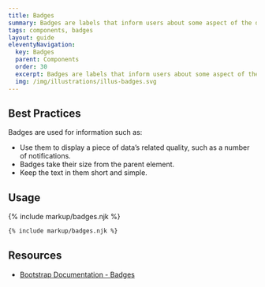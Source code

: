 ```yaml
---
title: Badges
summary: Badges are labels that inform users about some aspect of the data, such as the count of related items.
tags: components, badges
layout: guide
eleventyNavigation:
  key: Badges
  parent: Components
  order: 30
  excerpt: Badges are labels that inform users about some aspect of the data, such as the count of related items.
  img: /img/illustrations/illus-badges.svg
---
```

  
## Best Practices

Badges are used for information such as:

- Use them to display a piece of data’s related quality, such as a number of notifications.
- Badges take their size from the parent element.
- Keep the text in them short and simple.

## Usage

{% include markup/badges.njk %}

``` html
{% include markup/badges.njk %}
```

## Resources
* <a href="https://getbootstrap.com/docs/5.1/components/badge/" target="_blank">Bootstrap Documentation - Badges</a>
